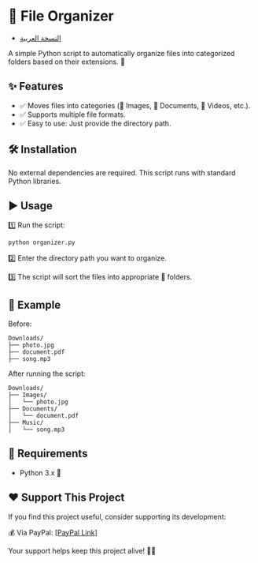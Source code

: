 # 📂 File Organizer
- [النسخة العربية](AR-README.md)
  
A simple Python script to automatically organize files into categorized folders based on their extensions. 🚀

## ✨ Features
- ✅ Moves files into categories (📸 Images, 📄 Documents, 🎥 Videos, etc.).
- ✅ Supports multiple file formats.
- ✅ Easy to use: Just provide the directory path.

## 🛠 Installation
No external dependencies are required. This script runs with standard Python libraries.

## ▶️ Usage
1️⃣ Run the script:
   ```bash
   python organizer.py
   ```
2️⃣ Enter the directory path you want to organize.

3️⃣ The script will sort the files into appropriate 📂 folders.

## 📌 Example
Before:
```
Downloads/
├── photo.jpg
├── document.pdf
├── song.mp3
```
After running the script:
```
Downloads/
├── Images/
│   └── photo.jpg
├── Documents/
│   └── document.pdf
├── Music/
│   └── song.mp3
```

## 🔧 Requirements
- Python 3.x 🐍 

## ❤️ Support This Project
If you find this project useful, consider supporting its development:

💰 Via PayPal: [[PayPal Link](https://www.paypal.com/ncp/payment/KC9EETJDVZQHG)]

Your support helps keep this project alive! 🚀🔥
